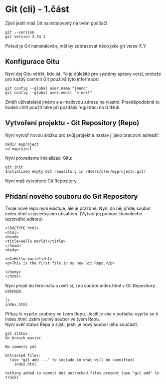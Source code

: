 # Git (cli) - 1.část
Zjisti jestli máš Git nainstalovaný na tvém počítači
```
git --version
git version 2.34.1
```

Pokud je Git nainstalován, měl by zobrazovat něco jako git verze X.Y

## Konfigurace Gitu
Nyní dej Gitu vědět, kdo jsi. To je důležité pro systémy správy verzí, protože pro každý commit Git používá tyto informace:

```
git config --global user.name "jmeno"
git config --global user.email "e-mail"
```

Změň uživatelské jméno a e-mailovou adresu na vlastní. Pravděpodobně to budeš chtít použít také při pozdější registraci na GitHub.

## Vytvoření projektu - Git Repository (Repo)

Nyní vytvoř novou složku pro svůj projekt a nastav ji jako pracovní adresář:
```
mkdir myproject
cd myproject
```
Nyní provedeme inicializaci Gitu:
```
git init 
Initialized empty Git repository in /Users/user/myproject/.git/
```
Nyní máš vytvořené Git Repository.

## Přidání nového souboru do Git Repository

Tvoje nové repo nyní existuje, ale je prázdné. Nyní do něj přidej soubor index.html s následujícím obsahem. (Vytvoř jej pomocí libovolného textového editoru)

```
<!DOCTYPE html>
<html>
<head>
<title>Hello World!</title>
</head>
<body>

<h1>Hello world!</h1>
<p>This is the first file in my new Git Repo.</p>

</body>
</html> 
``` 
Nyní přejdi do terminálu a ověř si, zda soubor index.html v Git Repository existuje.
```
ls
index.html
```
Příkaz ls vypíše soubory ve tvém Repu. Jestli je vše v pořádku vypíše se ti index.html, zatím jediný soubor ve tvém Repu.</br> Nyní ověř status Repa a zjisti, jestli je nový soubor jeho součástí.
```
git status
On branch master

No commits yet

Untracked files:
  (use "git add ..." to include in what will be committed)
    index.html

nothing added to commit but untracked files present (use "git add" to track)
```
